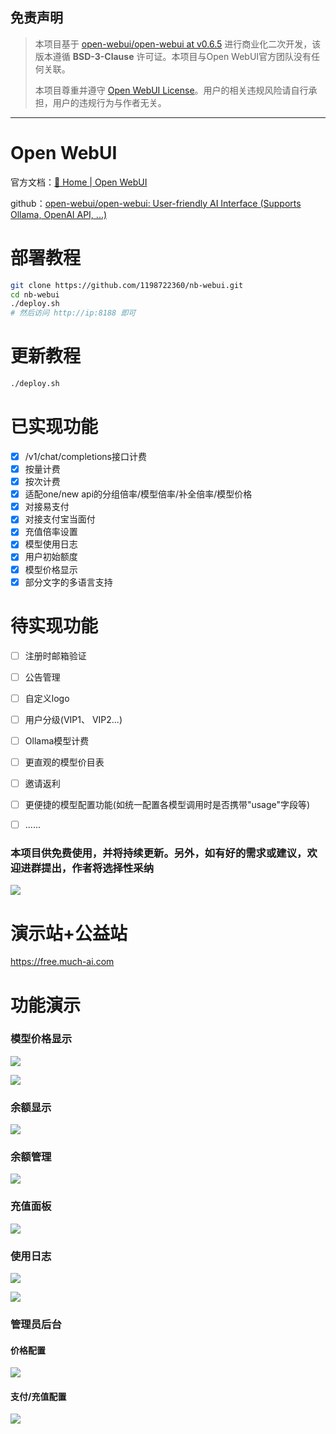 ## 免责声明

> 本项目基于 [open-webui/open-webui at v0.6.5](https://github.com/open-webui/open-webui/tree/v0.6.5) 进行商业化二次开发，该版本遵循 **BSD-3-Clause** 许可证。本项目与Open WebUI官方团队没有任何关联。
>
> 本项目尊重并遵守 [Open WebUI License](https://docs.openwebui.com/license)。用户的相关违规风险请自行承担，用户的违规行为与作者无关。

---

# Open WebUI

官方文档：[🏡 Home | Open WebUI](https://docs.openwebui.com/)

github：[open-webui/open-webui: User-friendly AI Interface (Supports Ollama, OpenAI API, ...)](https://github.com/open-webui/open-webui)

# 部署教程

```bash
git clone https://github.com/1198722360/nb-webui.git
cd nb-webui
./deploy.sh
# 然后访问 http://ip:8188 即可
```

# 更新教程
```bash
./deploy.sh
```

# 已实现功能

* [X] /v1/chat/completions接口计费
* [X] 按量计费
* [X] 按次计费
* [X] 适配one/new api的分组倍率/模型倍率/补全倍率/模型价格
* [X] 对接易支付
* [X] 对接支付宝当面付
* [X] 充值倍率设置
* [X] 模型使用日志
* [X] 用户初始额度
* [X] 模型价格显示
* [X] 部分文字的多语言支持

# 待实现功能

* [ ] 注册时邮箱验证
* [ ] 公告管理
* [ ] 自定义logo
* [ ] 用户分级(VIP1、 VIP2...)
* [ ] Ollama模型计费
* [ ] 更直观的模型价目表
* [ ] 邀请返利
* [ ] 更便捷的模型配置功能(如统一配置各模型调用时是否携带"usage"字段等)
* [ ] ......



### **本项目供免费使用，并将持续更新。另外，如有好的需求或建议，欢迎进群提出，作者将选择性采纳**

![](https://raw.githubusercontent.com/1198722360/picture/main/20250530182801706.png)

# 演示站+公益站

https://free.much-ai.com

# 功能演示

### 模型价格显示

![](https://raw.githubusercontent.com/1198722360/picture/main/20250530181045512.png)

![](https://raw.githubusercontent.com/1198722360/picture/main/20250530191949085.png)

### 余额显示

![](https://raw.githubusercontent.com/1198722360/picture/main/20250530181318202.png)

### 余额管理

![](https://raw.githubusercontent.com/1198722360/picture/main/20250531023845333.png)

### 充值面板

![](https://raw.githubusercontent.com/1198722360/picture/main/20250530181456724.png)

### 使用日志

![](https://raw.githubusercontent.com/1198722360/picture/main/20250530181637968.png)

![](https://raw.githubusercontent.com/1198722360/picture/main/20250530181614803.png)

### 管理员后台

#### 价格配置

![](https://raw.githubusercontent.com/1198722360/picture/main/20250530181806805.png)

#### 支付/充值配置

![](https://raw.githubusercontent.com/1198722360/picture/main/20250530191853800.png)

